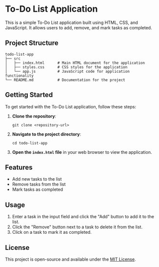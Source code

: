 # To-Do List Application

This is a simple To-Do List application built using HTML, CSS, and JavaScript. It allows users to add, remove, and mark tasks as completed.

## Project Structure

```
todo-list-app
├── src
│   ├── index.html      # Main HTML document for the application
│   ├── styles.css      # CSS styles for the application
│   └── app.js          # JavaScript code for application functionality
└── README.md           # Documentation for the project
```

## Getting Started

To get started with the To-Do List application, follow these steps:

1. **Clone the repository**:
   ```
   git clone <repository-url>
   ```

2. **Navigate to the project directory**:
   ```
   cd todo-list-app
   ```

3. **Open the `index.html` file** in your web browser to view the application.

## Features

- Add new tasks to the list
- Remove tasks from the list
- Mark tasks as completed

## Usage

1. Enter a task in the input field and click the "Add" button to add it to the list.
2. Click the "Remove" button next to a task to delete it from the list.
3. Click on a task to mark it as completed.

## License

This project is open-source and available under the [MIT License](LICENSE).